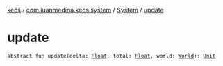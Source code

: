 [kecs](../../index.md) / [com.juanmedina.kecs.system](../index.md) / [System](index.md) / [update](./update.md)

# update

`abstract fun update(delta: `[`Float`](https://kotlinlang.org/api/latest/jvm/stdlib/kotlin/-float/index.html)`, total: `[`Float`](https://kotlinlang.org/api/latest/jvm/stdlib/kotlin/-float/index.html)`, world: `[`World`](../../com.juanmedina.kecs/-world/index.md)`): `[`Unit`](https://kotlinlang.org/api/latest/jvm/stdlib/kotlin/-unit/index.html)